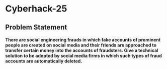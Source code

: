 # Cyberhack-25
## Problem Statement
#### There are social engineering frauds in which fake accounts of prominent people are created on social media and their friends are approached to transfer certain money into the accounts of fraudsters. Give a technical solution to be adopted by social media firms in which such types of fraud accounts are automatically deleted.
